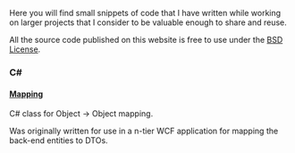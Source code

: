 Here you will find small snippets of code that I have written while working on larger projects that I consider to be valuable enough to share and reuse.

All the source code published on this website is free to use under the [BSD License](license). 

### C# 

#### [**Mapping**](/code/mapping)
C# class for Object -> Object mapping.

Was originally written for use in a n-tier WCF application for mapping the 
back-end entities to DTOs.
